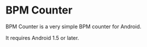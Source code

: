 BPM Counter
===========

BPM Counter is a very simple BPM counter for Android.

It requires Android 1.5 or later.
